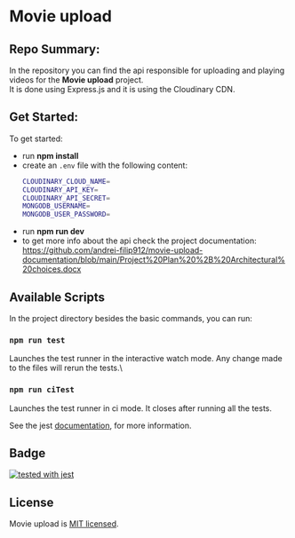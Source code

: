 # Movie upload

## Repo Summary:

In the repository you can find the api responsible for uploading and playing videos for the **Movie upload** project.\
It is done using Express.js and it is using the Cloudinary CDN.

## Get Started:
To get started:
- run **npm install**
- create an `.env` file with the following content:
  ```bash
  CLOUDINARY_CLOUD_NAME=
  CLOUDINARY_API_KEY=
  CLOUDINARY_API_SECRET=
  MONGODB_USERNAME=
  MONGODB_USER_PASSWORD=
  ```
- run **npm run dev**
- to get more info about the api check the project documentation: https://github.com/andrei-filip912/movie-upload-documentation/blob/main/Project%20Plan%20%2B%20Architectural%20choices.docx


## Available Scripts

In the project directory besides the basic commands, you can run:

### `npm run test`

Launches the test runner in the interactive watch mode. Any change made to the files will rerun the tests.\

### `npm run ciTest`
Launches the test runner in ci mode. It closes after running all the tests.

See the jest [documentation](https://jestjs.io/ro/docs/getting-started), for more information.


## Badge

[![tested with jest](https://img.shields.io/badge/tested_with-jest-99424f.svg)](https://github.com/facebook/jest)



## License

Movie upload is  [MIT licensed](https://github.com/andrei-filip912/upload/blob/main/LICENSE).
